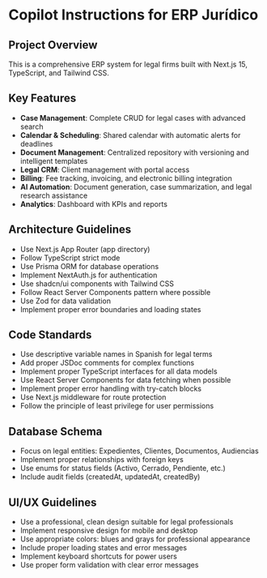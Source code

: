 # Copilot Instructions for ERP Jurídico

<!-- Use this file to provide workspace-specific custom instructions to Copilot. For more details, visit https://code.visualstudio.com/docs/copilot/copilot-customization#_use-a-githubcopilotinstructionsmd-file -->

## Project Overview
This is a comprehensive ERP system for legal firms built with Next.js 15, TypeScript, and Tailwind CSS.

## Key Features
- **Case Management**: Complete CRUD for legal cases with advanced search
- **Calendar & Scheduling**: Shared calendar with automatic alerts for deadlines
- **Document Management**: Centralized repository with versioning and intelligent templates
- **Legal CRM**: Client management with portal access
- **Billing**: Fee tracking, invoicing, and electronic billing integration
- **AI Automation**: Document generation, case summarization, and legal research assistance
- **Analytics**: Dashboard with KPIs and reports

## Architecture Guidelines
- Use Next.js App Router (app directory)
- Follow TypeScript strict mode
- Use Prisma ORM for database operations
- Implement NextAuth.js for authentication
- Use shadcn/ui components with Tailwind CSS
- Follow React Server Components pattern where possible
- Use Zod for data validation
- Implement proper error boundaries and loading states

## Code Standards
- Use descriptive variable names in Spanish for legal terms
- Add proper JSDoc comments for complex functions
- Implement proper TypeScript interfaces for all data models
- Use React Server Components for data fetching when possible
- Implement proper error handling with try-catch blocks
- Use Next.js middleware for route protection
- Follow the principle of least privilege for user permissions

## Database Schema
- Focus on legal entities: Expedientes, Clientes, Documentos, Audiencias
- Implement proper relationships with foreign keys
- Use enums for status fields (Activo, Cerrado, Pendiente, etc.)
- Include audit fields (createdAt, updatedAt, createdBy)

## UI/UX Guidelines
- Use a professional, clean design suitable for legal professionals
- Implement responsive design for mobile and desktop
- Use appropriate colors: blues and grays for professional appearance
- Include proper loading states and error messages
- Implement keyboard shortcuts for power users
- Use proper form validation with clear error messages
